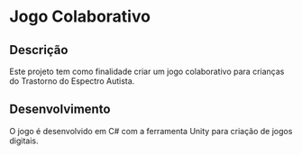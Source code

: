 # Jogo Colaborativo
## Descrição

Este projeto tem como finalidade criar um jogo colaborativo para crianças do Trastorno do Espectro Autista.

## Desenvolvimento

O jogo é desenvolvido em C# com a ferramenta Unity para criação de jogos digitais.
